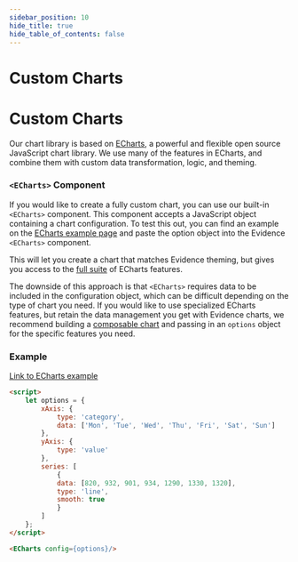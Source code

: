 ```yaml
---
sidebar_position: 10
hide_title: true
hide_table_of_contents: false
---
```


# Custom Charts
<h1 class="community-header"><span class="gradient">Custom Charts</span></h1>

Our chart library is based on [ECharts](https://echarts.apache.org/examples/en/index.html), a powerful and flexible open source JavaScript chart library. We use many of the features in ECharts, and combine them with custom data transformation, logic, and theming. 

### `<ECharts>` Component
If you would like to create a fully custom chart, you can use our built-in `<ECharts>` component. This component accepts a JavaScript object containing a chart configuration. To test this out, you can find an example on the [ECharts example page](https://echarts.apache.org/examples/en/index.html) and paste the option object into the Evidence `<ECharts>` component.

This will let you create a chart that matches Evidence theming, but gives you access to the [full suite](https://echarts.apache.org/en/option.html#title) of ECharts features.

The downside of this approach is that `<ECharts>` requires data to be included in the configuration object, which can be difficult depending on the type of chart you need. If you would like to use specialized ECharts features, but retain the data management you get with Evidence charts, we recommend building a [composable chart](/components/charts/composable-charts) and passing in an `options` object for the specific features you need.

### Example
[Link to ECharts example](https://echarts.apache.org/examples/en/editor.html?c=line-smooth)

```markdown
<script>
    let options = {
        xAxis: {
            type: 'category',
            data: ['Mon', 'Tue', 'Wed', 'Thu', 'Fri', 'Sat', 'Sun']
        },
        yAxis: {
            type: 'value'
        },
        series: [
            {
            data: [820, 932, 901, 934, 1290, 1330, 1320],
            type: 'line',
            smooth: true
            }
        ]
    };
</script>

<ECharts config={options}/>
```
